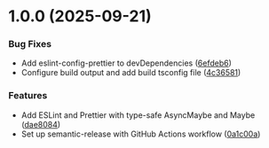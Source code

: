 # 1.0.0 (2025-09-21)


### Bug Fixes

* Add eslint-config-prettier to devDependencies ([6efdeb6](https://github.com/lohmander/maybe/commit/6efdeb661c98eb5cb627d319aab02eac48f97a8f))
* Configure build output and add build tsconfig file ([4c36581](https://github.com/lohmander/maybe/commit/4c365811803893934b70507da415b1883492ca7d))


### Features

* Add ESLint and Prettier with type-safe AsyncMaybe and Maybe ([dae8084](https://github.com/lohmander/maybe/commit/dae808447a0f403516da2a76482470000388e6f0))
* Set up semantic-release with GitHub Actions workflow ([0a1c00a](https://github.com/lohmander/maybe/commit/0a1c00a21d56e6eec260911d2de848b489738ace))
